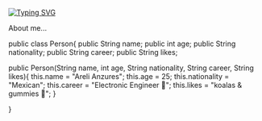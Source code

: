 [![Typing SVG](https://readme-typing-svg.herokuapp.com/?lines=Hi!+I'm+Areli+Anzures+💞️)](https://git.io/typing-svg)

About me...

public class Person{
  public String name;
  public int age;
  public String nationality;
  public String career;
  public String likes;
  
  public Person(String name, int age, String nationality, String career, String likes){
    this.name = "Areli Anzures";
    this.age = 25;
    this.nationality = "Mexican";
    this.career = "Electronic Engineer 🌱";
    this.likes = "koalas & gummies 💞️";
  }
  
} 
